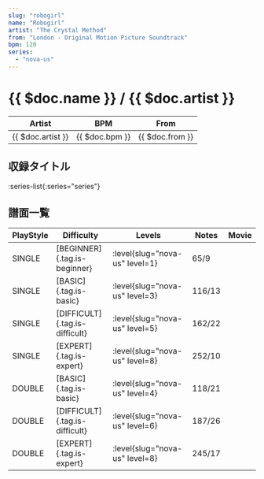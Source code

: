 ```yaml
---
slug: "robogirl"
name: "Robogirl"
artist: "The Crystal Method"
from: "London - Original Motion Picture Soundtrack"
bpm: 120
series:
  - "nova-us"
---
```


# {{ $doc.name }} / {{ $doc.artist }}

|Artist|BPM|From|
|------|---|----|
|{{ $doc.artist }}|{{ $doc.bpm }}|{{ $doc.from }}|

## 収録タイトル

:series-list{:series="series"}

## 譜面一覧

|PlayStyle|Difficulty|Levels|Notes|Movie|
|---------|----------|------|-----|-----|
|SINGLE|[BEGINNER]{.tag.is-beginner}|:level{slug="nova-us" level=1}|65/9||
|SINGLE|[BASIC]{.tag.is-basic}|:level{slug="nova-us" level=3}|116/13||
|SINGLE|[DIFFICULT]{.tag.is-difficult}|:level{slug="nova-us" level=5}|162/22||
|SINGLE|[EXPERT]{.tag.is-expert}|:level{slug="nova-us" level=8}|252/10||
|DOUBLE|[BASIC]{.tag.is-basic}|:level{slug="nova-us" level=4}|118/21||
|DOUBLE|[DIFFICULT]{.tag.is-difficult}|:level{slug="nova-us" level=6}|187/26||
|DOUBLE|[EXPERT]{.tag.is-expert}|:level{slug="nova-us" level=8}|245/17||
